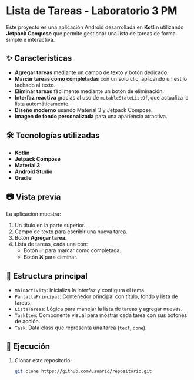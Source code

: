 # Lista de Tareas - Laboratorio 3 PM

Este proyecto es una aplicación Android desarrollada en **Kotlin** utilizando **Jetpack Compose** que permite gestionar una lista de tareas de forma simple e interactiva.

## ✨ Características

- **Agregar tareas** mediante un campo de texto y botón dedicado.
- **Marcar tareas como completadas** con un solo clic, aplicando un estilo tachado al texto.
- **Eliminar tareas** fácilmente mediante un botón de eliminación.
- **Interfaz reactiva** gracias al uso de `mutableStateListOf`, que actualiza la lista automáticamente.
- **Diseño moderno** usando Material 3 y Jetpack Compose.
- **Imagen de fondo personalizada** para una apariencia atractiva.

## 🛠 Tecnologías utilizadas

- **Kotlin**
- **Jetpack Compose**
- **Material 3**
- **Android Studio**
- **Gradle**

## 📷 Vista previa

La aplicación muestra:
1. Un título en la parte superior.
2. Campo de texto para escribir una nueva tarea.
3. Botón **Agregar tarea**.
4. Lista de tareas, cada una con:
   - Botón ✅ para marcar como completada.
   - Botón ❌ para eliminar.

## 📂 Estructura principal

- `MainActivity`: Inicializa la interfaz y configura el tema.
- `PantallaPrincipal`: Contenedor principal con título, fondo y lista de tareas.
- `ListaTareas`: Lógica para manejar la lista de tareas y agregar nuevas.
- `TaskItem`: Componente visual para mostrar cada tarea con sus botones de acción.
- `Task`: Data class que representa una tarea (`text`, `done`).

## 🚀 Ejecución

1. Clonar este repositorio:
   ```bash
   git clone https://github.com/usuario/repositorio.git
